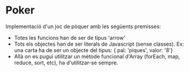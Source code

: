 # Poker
Implementació d'un joc de pòquer amb les següents premisses:
- Totes les funcions han de ser de tipus 'arrow'
- Tots els objectes han de ser literals de Javascript (sense classes). Ex: una carta ha de ser un objecte del tipus:
    { pal: 'piques', valor: '8'}
- Allà on es pugui utilitzar un mètode funcional d'Array (forEach, map, reduce, sort, etc), ha d'utilitzar-se sempre.

